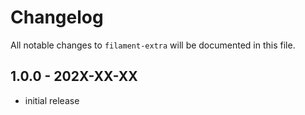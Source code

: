 # Changelog

All notable changes to `filament-extra` will be documented in this file.

## 1.0.0 - 202X-XX-XX

- initial release
